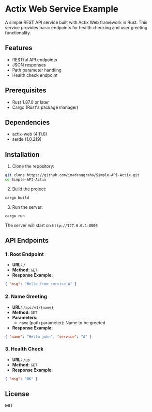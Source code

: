 # Actix Web Service Example

A simple REST API service built with Actix Web framework in Rust. This service provides basic endpoints for health checking and user greeting functionality.

## Features

- RESTful API endpoints
- JSON responses
- Path parameter handling
- Health check endpoint

## Prerequisites

- Rust 1.87.0 or later
- Cargo (Rust's package manager)

## Dependencies

- actix-web (4.11.0)
- serde (1.0.219)

## Installation

1. Clone the repository:
```bash
git clone https://github.com/imadenugraha/Simple-API-Actix.git
cd Simple-API-Actix
```

2. Build the project:
```bash
cargo build
```

3. Run the server:
```bash
cargo run
```

The server will start on `http://127.0.0.1:8000`

## API Endpoints

### 1. Root Endpoint
- **URL:** `/`
- **Method:** `GET`
- **Response Example:**
```json
{ "msg": "Hello from service A" }
```

### 2. Name Greeting
- **URL:** `/api/v1/{name}`
- **Method:** `GET`
- **Parameters:**
    - `name` (path parameter): Name to be greeted
- **Response Example:**
```json
{ "name": "Hello john", "service": "A" }
```

### 3. Health Check
- **URL:** `/up`
- **Method:** `GET`
- **Response Example:**
```json
{ "msg": "OK" }
```

## License

MIT
